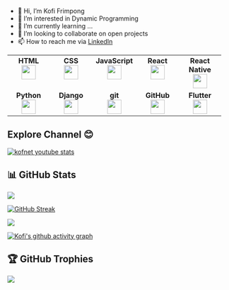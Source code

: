 - 👋 Hi, I’m Kofi Frimpong
- 👀 I’m interested in Dynamic Programming
- 🌱 I’m currently learning ...
- 💞️ I’m looking to collaborate on open projects
- 📫 How to reach me via <a href='https://www.linkedin.com/in/kofi-frimpong-0071281b7'>LinkedIn</a>

<!---
kofnet002/kofnet002 is a ✨ special ✨ repository because its `README.md` (this file) appears on your GitHub profile.
You can click the Preview link to take a look at your changes.
--->



<table width="420px">
    <tbody>
        <tr valign="top">
            <td width="80px" align="center">
            <span><strong>HTML</strong></span><br>
            <img height="32" src="https://cdn.jsdelivr.net/gh/devicons/devicon/icons/html5/html5-original.svg">
            </td>
            <td width="80px" align="center">
            <span><strong>CSS</strong></span><br>
            <img height="32px" src="https://cdn.jsdelivr.net/gh/devicons/devicon/icons/css3/css3-original.svg">
            </td>
           <td width="80px" align="center">
            <span><strong>JavaScript</strong></span><br>
            <img height="32px" src="https://cdn.jsdelivr.net/gh/devicons/devicon/icons/javascript/javascript-original.svg">
            </td>
           <td width="80px" align="center">
            <span><strong>React</strong></span><br>
            <img height="32px" src="https://cdn.jsdelivr.net/gh/devicons/devicon/icons/react/react-original.svg">
            </td>
            <td width="80px" align="center">
            <span><strong>React Native</strong></span><br>
            <img height="32px" src="https://cdn.jsdelivr.net/gh/devicons/devicon/icons/react/react-original.svg">
            </td>
        </tr>
        <tr valign="top">
          <td width="80px" align="center">
            <span><strong>Python</strong></span><br>
            <img height="32" src="https://cdn.iconscout.com/icon/free/png-128/python-2-226051.png">
            </td>
            <td width="80px" align="center">
            <span><strong>Django</strong></span><br>
            <img height="32" src="https://cdn.iconscout.com/icon/free/png-128/django-1-282754.png">
            </td>
            <td width="80px" align="center">
            <span><strong>git</strong></span><br>
            <img height="32px" src="https://cdn.jsdelivr.net/gh/devicons/devicon/icons/git/git-plain.svg">
            </td>
            <td width="80px" align="center">
            <span><strong>GitHub</strong></span><br>
            <img height="32px" src="https://cdn.jsdelivr.net/gh/devicons/devicon/icons/github/github-original.svg">
            </td>
             <td width="80px" align="center">
            <span><strong>Flutter</strong></span><br>       
            <img height="32px" src="https://cdn.jsdelivr.net/gh/devicons/devicon/icons/flutter/flutter-original.svg" />
            </td>
        </tr>
    </tbody>
</table>

## Explore Channel 😊

[![kofnet youtube stats](https://youtube-stats-card.vercel.app/api?channelid=UCwLZQg-Q1TDbq7u6Mm1HIpg&theme=dark)](https://www.youtube.com/channel/UCwLZQg-Q1TDbq7u6Mm1HIpg)

## 📊 GitHub Stats
![](https://github-readme-stats.vercel.app/api?username=kofnet002&theme=dark&hide_border=false&include_all_commits=false&count_private=false)

<!-- ![GitHub streak stats](https://github-readme-streak-stats.herokuapp.com/?user=kofnet002&theme=dark) -->  
[![GitHub Streak](https://streak-stats.demolab.com/?user=kofnet002&theme=dark)](https://git.io/streak-stats)

![](https://github-readme-stats.vercel.app/api/top-langs/?username=kofnet002&theme=dark&hide_border=false&include_all_commits=false&count_private=false&layout=compact)

[![Kofi's github activity graph](https://github-readme-activity-graph.vercel.app/graph?username=kofnet002&theme=github-compact)](https://github.com/kofnet002/github-readme-activity-graph)

<!-- ![GitHub stats](https://github-readme-stats.vercel.app/api?username=kofnet002&show_icons=true&theme=dark)-->

## 🏆 GitHub Trophies
![](https://github-profile-trophy.vercel.app/?username=kofnet002&theme=onedark&no-frame=false&no-bg=false&margin-w=4)
<br/>
